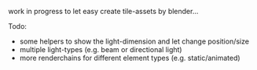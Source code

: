 work in progress to let easy create tile-assets by blender...

Todo:
- some helpers to show the light-dimension and let change position/size
- multiple light-types (e.g. beam or directional light)
- more renderchains for different element types (e.g. static/animated)
